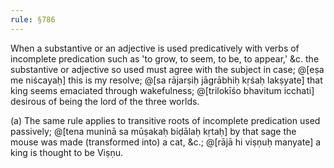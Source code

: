 ```yaml
---
rule: §786
---
```


When a substantive or an adjective is used predicatively with verbs of incomplete predication such as 'to grow, to seem, to be, to appear,' &c. the substantive or adjective so used must agree with the subject in case; @[eṣa me niścayaḥ] this is my resolve; @[sa rājarṣiḥ jāgrābhiḥ kṛśaḥ lakṣyate] that king seems emaciated through wakefulness; @[trilokīśo bhavitum icchati] desirous of being the lord of the three worlds.

(a) The same rule applies to transitive roots of incomplete predication used passively; @[tena muninā sa mūṣakaḥ biḍālaḥ kṛtaḥ] by that sage the mouse was made (transformed into) a cat, &c.; @[rājā hi viṣṇuḥ manyate] a king is thought to be Viṣṇu.